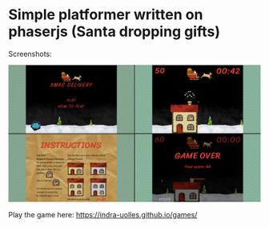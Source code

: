 # Simple platformer written on phaserjs (Santa dropping gifts)

Screenshots:

![Screenshots](https://raw.githubusercontent.com/indra-uolles/games/master/assets/images/view.jpg)

Play the game here: https://indra-uolles.github.io/games/